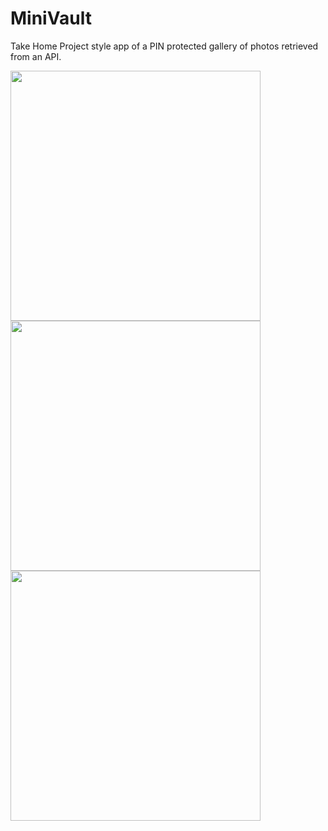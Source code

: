 # MiniVault
Take Home Project style app of a PIN protected gallery of photos retrieved from an API.

<img src="https://user-images.githubusercontent.com/85763304/151441128-658dab5d-81b1-4f3f-bffd-0486cb620fd2.PNG" height="400px"> <img src="https://user-images.githubusercontent.com/85763304/151441160-c9b8e765-6eb3-4239-b0a5-85157b5829e0.PNG" height="400px"> <img src="https://user-images.githubusercontent.com/85763304/151441453-277490bd-0500-42b4-83bc-980d38b42e09.gif" height="400px">
